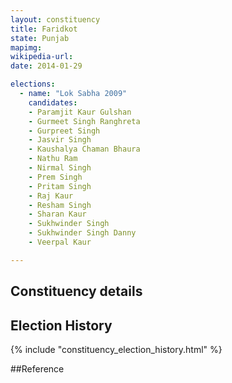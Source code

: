 ```yaml
---
layout: constituency
title: Faridkot
state: Punjab
mapimg: 
wikipedia-url: 
date: 2014-01-29

elections: 
  - name: "Lok Sabha 2009"
    candidates: 
    - Paramjit Kaur Gulshan 
    - Gurmeet Singh Ranghreta 
    - Gurpreet Singh 
    - Jasvir Singh 
    - Kaushalya Chaman Bhaura 
    - Nathu Ram 
    - Nirmal Singh 
    - Prem Singh 
    - Pritam Singh 
    - Raj Kaur 
    - Resham Singh 
    - Sharan Kaur 
    - Sukhwinder Singh 
    - Sukhwinder Singh Danny 
    - Veerpal Kaur 

---
```

## Constituency details


## Election History
{% include "constituency_election_history.html" %}

##Reference
